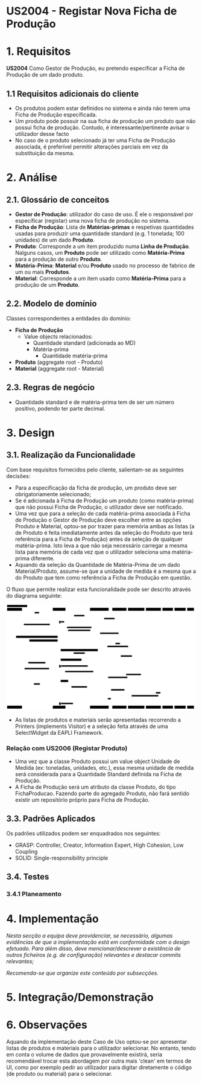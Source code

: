 **US2004 - Registar Nova Ficha de Produção**
=======================================

# 1. Requisitos

**US2004** Como Gestor de Produção, eu pretendo especificar a Ficha de Produção de um dado produto.

## 1.1 Requisitos adicionais do cliente

* Os produtos podem estar definidos no sistema e ainda não terem uma Ficha de Produção especificada.
* Um produto pode possuir na sua ficha de produção um produto que não possui ficha de produção. Contudo, é interessante/pertinente avisar o utilizador desse facto
* No caso de o produto selecionado já ter uma Ficha de Produção associada, é preferível permitir alterações parciais em vez da substituição da mesma.

# 2. Análise

## 2.1. Glossário de conceitos

* **Gestor de Produção**: utilizador do caso de uso. É ele o responsável por especificar (registar) uma nova ficha de produção no sistema.
* **Ficha de Produção**: Lista de **Matérias-primas** e respetivas quantidades usadas para produzir uma quantidade standard (e.g. 1 tonelada; 100 unidades) de um dado **Produto**.
* **Produto**: Corresponde a um item produzido numa **Linha de Produção**. Nalguns casos, um **Produto** pode ser utilizado como **Matéria-Prima** para a produção de outro **Produto**.
* **Matéria-Prima**: **Material** e/ou **Produto** usado no processo de fabrico de um ou mais **Produtos**.
* **Material**: Corresponde a um item usado como **Matéria-Prima** para a produção de um **Produto**.

## 2.2. Modelo de domínio

Classes correspondentes a entidades do domínio:
* **Ficha de Produção**
	* Value objects relacionados:
		* Quantidade standard (adicionada ao MD)
		* Matéria-prima
			* Quantidade matéria-prima
* **Produto** (aggregate root - Produto)
* **Material** (aggregate root - Material)

## 2.3. Regras de negócio

* Quantidade standard e de matéria-prima tem de ser um número positivo, podendo ter parte decimal.

# 3. Design

## 3.1. Realização da Funcionalidade

Com base requisitos fornecidos pelo cliente, salientam-se as seguintes decisões:
* Para a especificação da ficha de produção, um produto deve ser obrigatoriamente selecionado;
* Se é adicionada à Ficha de Produção um produto (como matéria-prima) que não possui Ficha de Produção, o utilizador deve ser notificado.
* Uma vez que para a seleção de cada matéria-prima associada à Ficha de Produção o Gestor de Produção deve escolher entre as opções Produto e Material, optou-se por trazer para memória ambas as listas (a de Produto é feita imediatamente antes da seleção do Produto que terá referência para a Ficha de Produção) antes da seleção de qualquer matéria-prima. Isto leva a que não seja necessário carregar a mesma lista para memória de cada vez que o utilizador seleciona uma matéria-prima diferente.
* Aquando da seleção da Quantidade de Matéria-Prima de um dado Material/Produto, assume-se que a unidade de medida é a mesma que a do Produto que tem como referência a Ficha de Produção em questão.

O fluxo que permite realizar esta funcionalidade pode ser descrito através do diagrama seguinte:

![alt text](US2004_SD.svg "Diagrama de Sequência - Registar Ficha de Produção")

* As listas de produtos e materiais serão apresentadas recorrendo a Printers (implements Visitor) e a seleção feita através de uma SelectWidget da EAPLI Framework.

### **Relação com US2006 (Registar Produto)**
* Uma vez que a classe Produto possui um value object Unidade de Medida (ex: toneladas, unidades, etc.), essa mesma unidade de medida será considerada para a Quantidade Standard definida na Ficha de Produção.
* A Ficha de Produção será um atributo da classe Produto, do tipo FichaProducao. Fazendo parte do agregado Produto, não fará sentido existir um repositório próprio para Ficha de Produção.

## 3.3. Padrões Aplicados

Os padrões utilizados podem ser enquadrados nos seguintes:
* GRASP: Controller, Creator, Information Expert, High Cohesion, Low Coupling
* SOLID: Single-responsibility principle

## 3.4. Testes

### 3.4.1 Planeamento


# 4. Implementação

*Nesta secção a equipa deve providenciar, se necessário, algumas evidências de que a implementação está em conformidade com o design efetuado. Para além disso, deve mencionar/descrever a existência de outros ficheiros (e.g. de configuração) relevantes e destacar commits relevantes;*

*Recomenda-se que organize este conteúdo por subsecções.*

# 5. Integração/Demonstração



# 6. Observações

Aquando da implementação deste Caso de Uso optou-se por apresentar listas de produtos e materiais para o utilizador selecionar. No entanto, tendo em conta o volume de dados que provavelmente existirá, seria recomendável trocar esta abordagem por outra mais 'clean' em termos de UI, como por exemplo pedir ao utilizador para digitar diretamente o código (de produto ou material) para o selecionar.
